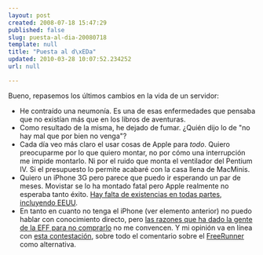 ```yaml
---
layout: post
created: 2008-07-18 15:47:29
published: false
slug: puesta-al-dia-20080718
template: null
title: "Puesta al d\xEDa"
updated: 2010-03-28 10:07:52.234252
url: null

---
```


Bueno, repasemos los últimos cambios en la vida de un servidor:

* He contraído una neumonía. Es una de esas enfermedades que pensaba que no existían más que en los libros de aventuras.
* Como resultado de la misma, he dejado de fumar. ¿Quién dijo lo de "no hay mal que por bien no  venga"?
* Cada día veo más claro el usar cosas de Apple para *todo*. Quiero preocuparme por lo que quiero montar, no por cómo una interrupción me impide montarlo. Ni por el ruido que monta el ventilador del Pentium IV. Si el presupuesto lo permite acabaré con la casa llena de MacMinis.
* Quiero un iPhone 3G pero parece que puedo ir esperando un par de meses. Movistar se lo ha montado fatal pero Apple realmente no esperaba tanto éxito. [Hay falta de existencias en todas partes, incluyendo EEUU](http://www.macworld.com/article/134567/2008/07/iphone3g_shortage.html?lsrc=rss_main).
* En tanto en cuanto no tenga el iPhone (ver elemento anterior) no puedo hablar con conocimiento directo, pero [las razones que ha dado la gente de la EFF para no comprarlo](http://lifehacker.com/398658/why-youre-better-off-avoiding-the-iphone) no me convencen. Y mi opinión va en línea con [esta contestación](http://www.theangrydrunk.com/2008/07/16/how-did-i-miss-this-tripe/), sobre todo el comentario sobre el [FreeRunner](http://www.openmoko.com/) como alternativa.
